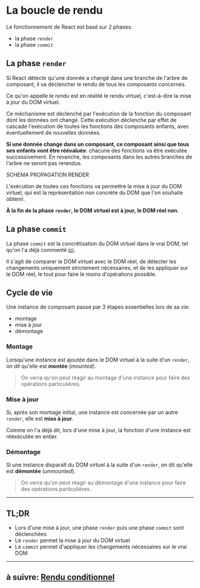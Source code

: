 # La boucle de rendu

Le fonctionnement de React est basé sur 2 phases:
- la phase `render`
- la phase `commit`

## La phase `render`

Si React détecte qu'une donnée a changé dans une branche de l'arbre de composant, il va déclencher le rendu de tous les composants concernés.

Ce qu'on appelle le *rendu* est en réalité le rendu virtuel, c'est-à-dire la mise à jour du DOM virtuel.

Ce méchanisme est déclenché par l'exécution de la fonction du composant dont les données ont changé. Cette exécution déclenche par effet de cascade l'exécution de toutes les fonctions des composants enfants, avec éventuellement de nouvelles données.

**Si une donnée change dans un composant, ce composant ainsi que tous ses enfants vont être réévalués**: chacune des fonctions va être exécutée successivement. En revanche, les composants dans les autres branches de l'arbre ne seront pas rerendus.

SCHEMA PROPAGATION RENDER

L'exécution de toutes ces fonctions va permettre la mise à jour du DOM virtuel, qui est la représentation non concrète du DOM que l'on souhaite obtenir.

**À la fin de la phase `render`, le DOM virtuel est à jour, le DOM réel non**.

## La phase `commit`

La phase `commit` est la concrétisation du DOM virtuel dans le vrai DOM, tel qu'on l'a déjà commenté [ici](../1_introduction/3_principes).

Il s'agit de comparer le DOM virtuel avec le DOM réel, de détecter les changements uniquement strictement nécessaires, et de les appliquer sur le DOM réel, le tout pour faire le moins d'opérations possible.

## Cycle de vie

Une instance de composant passe par 3 étapes essentielles lors de sa vie:
- montage
- mise à jour
- démontage


### Montage

Lorsqu'une instance est ajoutée dans le DOM virtuel à la suite d'un `render`, on dit qu'elle est **montée** (*mounted*).

> On verra qu'on peut réagir au montage d'une instance pour faire des opérations particulières.

### Mise à jour

Si, après son montage initial, une instance est concernée par un autre `render`, elle est **mise à jour**.

Comme on l'a déjà dit, lors d'une mise à jour, la fonction d'une instance est rééxécutée en entier.

### Démontage

Si une instance disparaît du DOM virtuel à la suite d'un `render`, on dit qu'elle est **démontée** (*unmounted*).

> On verra qu'on peut réagir au démontage d'une instance pour faire des opérations particulières.

---

## TL;DR

- Lors d'une mise à jour, une phase `render` puis une phase `commit` sont déclenchées
- Le `render` permet la mise à jour du DOM virtuel
- Le `commit` permet d'appliquer les changements nécessaires sur le vrai DOM

---

## à suivre: [Rendu conditionnel](./4_conditional_rendering.md)
